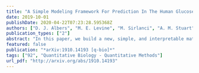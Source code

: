 ```yaml
---
title: "A Simple Modeling Framework For Prediction In The Human Glucose-Insulin System"
date: 2019-10-01
publishDate: 2020-04-22T07:23:28.595368Z
authors: ["D. J. Albers", "M. E. Levine", "M. Sirlanci", "A. M. Stuart"]
publication_types: ["2"]
abstract: "In this paper, we build a new, simple, and interpretable mathematical model to describe the human glucose-insulin system. Our goal is the robust control of the blood-glucose (BG) level of individuals to a desired healthy range, by means of adjusting the amount of nutrition and/or external insulin appropriately. By constructing a simple yet flexible model class, with interpretable parameters, this general model can be specialized to work in different settings, such as type 2 diabetes mellitus (T2DM), intensive care unit (ICU) and type 1 diabetes mellitus (T1DM); different choices of appropriate model functions describing uptake of nutrition and removal of glucose differentiate between the models. In addition to data-driven decision-making and control, we believe the model is also useful for basic quantification of endocrine physiology. In both cases the available data is sparse and collected in clinical settings, major factors that have constrained our model choice to the simple form adopted. The model has the form of a linear stochastic differential equation (SDE) to describe the evolution of the blood glucose (BG) level. The model includes a term quantifying glucose removal from the bloodstream through the regulation system of the human body and/or from externally delivered insulin; it also includes another term representing the effect of nutrition. The stochastic fluctuations encapsulate model error necessitated by simple model form, and enable flexible incorporation of data. The parameters entering the equation must be learned in a patient-specific fashion, leading to personalized models. We present numerical results on patient-specific parameter estimation and future BG level forecasting in T2DM and ICU settings. The resulting model leads to prediction of the BG level as an expected value accompanied by a band around this value which accounts for uncertainties in prediction."
featured: false
publication: "*arXiv:1910.14193 [q-bio]*"
tags: ["92", "Quantitative Biology - Quantitative Methods"]
url_pdf: "http://arxiv.org/abs/1910.14193"
---
```


